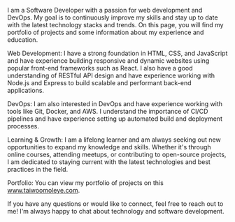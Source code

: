 I am a Software Developer with a passion for web development and DevOps. My goal is to continuously improve my skills and stay up to date with the latest technology stacks and trends. On this page, you will find my portfolio of projects and some information about my experience and education.

Web Development:
I have a strong foundation in HTML, CSS, and JavaScript and have experience building responsive and dynamic websites using popular front-end frameworks such as React. I also have a good understanding of RESTful API design and have experience working with Node.js and Express to build scalable and performant back-end applications.

DevOps:
I am also interested in DevOps and have experience working with tools like Git, Docker, and AWS. I understand the importance of CI/CD pipelines and have experience setting up automated build and deployment processes.

Learning & Growth:
I am a lifelong learner and am always seeking out new opportunities to expand my knowledge and skills. Whether it's through online courses, attending meetups, or contributing to open-source projects, I am dedicated to staying current with the latest technologies and best practices in the field.

Portfolio:
You can view my portfolio of projects on this www.taiwoomoleye.com. 

If you have any questions or would like to connect, feel free to reach out to me! I'm always happy to chat about technology and software development.
